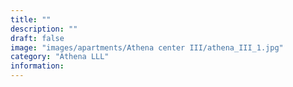 ```yaml
---
title: ""
description: ""
draft: false
image: "images/apartments/Athena center III/athena_III_1.jpg"
category: "Athena LLL"
information:
---
```

